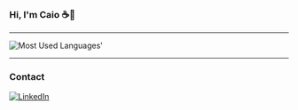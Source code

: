 ### Hi, I'm Caio ☕👋
---

<picture>
  <source media="(prefers-color-scheme: dark)" srcset="https://github-used-languages.vercel.app/caiolr?config=config.json?theme=dark">
  <img alt="Most Used Languages'" src="https://github-used-languages.vercel.app/caiolr?config=config.json">
</picture>

---
### Contact
[![LinkedIn](https://img.shields.io/badge/LinkedIn-0077B5?style=for-the-badge&logo=linkedin&logoColor=white)](https://www.linkedin.com/in/caio-eduardo-ramos/)
